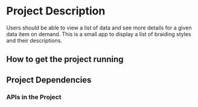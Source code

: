 
# Project Description
Users should be able to view a list of data and see more details for a given data item on demand.
This is a small app to display a list of braiding styles and their descriptions.

## How to get the project running

## Project Dependencies

### APIs in the Project